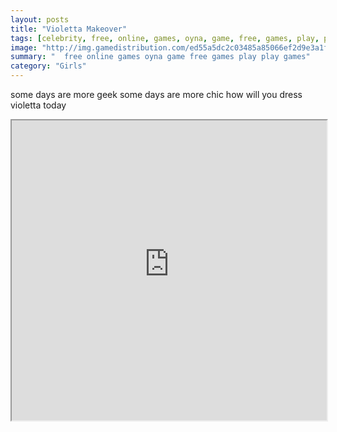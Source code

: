 ```yaml
---
layout: posts
title: "Violetta Makeover"
tags: [celebrity, free, online, games, oyna, game, free, games, play, play, games]
image: "http://img.gamedistribution.com/ed55a5dc2c03485a85066ef2d9e3a1f3.jpg"
summary: "  free online games oyna game free games play play games"
category: "Girls"
---
```


some days are more geek some days are more chic how will you dress violetta today

<iframe width="100%" height="480px;" src="http://flash.gamedistribution.com?game=ed55a5dc2c03485a85066ef2d9e3a1f3"></iframe>